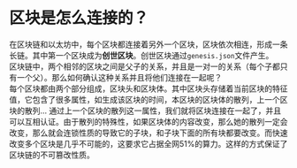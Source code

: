 # 区块是怎么连接的？
在区块链和以太坊中，每个区块都连接着另外一个区块，区块依次相连，形成一条长链。其中第一个区块成为**创世区块**。创世区块通过`genesis.json`文件产生。  
区块链中，两个相邻的区块之间是父子的关系，并且是一对一的关系（每个子都只有一个父）。那么如何确认这种关系并且将他们连接在一起呢？    
每个区块都由两个部分组成，区块头和区块体。其中区块头存储着当前区块的特征值，它包含了很多属性，如生成该区块的时间，本区块的区块体的散列，上一个区块的散列... 通过上一个区块的散列这一属性，我们就将区块连接在一起了，并且可以互相认证。由于散列的特殊性，如果区块体的内容改变，那么她的散列一定会改变，那么就会连锁性质的导致它的子块，和子块下面的所有块都要改变。而快速改变多个区块是几乎不可能的，这要求它占据全网51%的算力。这样的方式保证了区块链的不可篡改性质。
